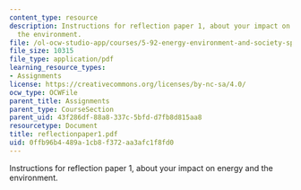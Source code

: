 ```yaml
---
content_type: resource
description: Instructions for reflection paper 1, about your impact on energy and
  the environment.
file: /ol-ocw-studio-app/courses/5-92-energy-environment-and-society-spring-2007/0ffb96b4489a1cb8f372aa3afc1f8fd0_reflectionpaper1.pdf
file_size: 10315
file_type: application/pdf
learning_resource_types:
- Assignments
license: https://creativecommons.org/licenses/by-nc-sa/4.0/
ocw_type: OCWFile
parent_title: Assignments
parent_type: CourseSection
parent_uid: 43f286df-88a8-337c-5bfd-d7fb8d815aa8
resourcetype: Document
title: reflectionpaper1.pdf
uid: 0ffb96b4-489a-1cb8-f372-aa3afc1f8fd0
---
```

Instructions for reflection paper 1, about your impact on energy and the environment.